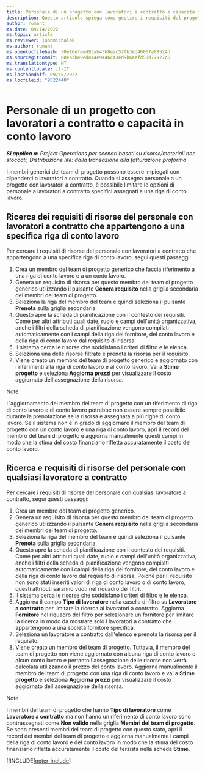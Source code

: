 ```yaml
---
title: Personale di un progetto con lavoratori a contratto e capacità in conto lavoro
description: Questo articolo spiega come gestire i requisiti del progetto utilizzando lavoratori a contratto o capacità in conto lavoro in Microsoft Dynamics 365 Project Operations.
author: rumant
ms.date: 09/14/2022
ms.topic: article
ms.reviewer: johnmichalak
ms.author: rumant
ms.openlocfilehash: 30e16efeed93ab4568eac57fb3ed46067a08524d
ms.sourcegitcommit: 08eb3be9eda44e9446c43ed9b6aefd58d77927c5
ms.translationtype: HT
ms.contentlocale: it-IT
ms.lasthandoff: 09/15/2022
ms.locfileid: "9522440"
---
```

# <a name="staffing-a-project-with-contract-workers-and-subcontracted-capacity"></a>Personale di un progetto con lavoratori a contratto e capacità in conto lavoro

_**Si applica a:** Project Operations per scenari basati su risorse/materiali non stoccati, Distribuzione lite: dalla transazione alla fatturazione proforma_

I membri generici del team di progetto possono essere impiegati con dipendenti o lavoratori a contratto. Quando si assegna personale a un progetto con lavoratori a contratto, è possibile limitare le opzioni di personale a lavoratori a contratto specifici assegnati a una riga di conto lavoro. 

## <a name="search-for-staff-resource-requirements-with-contract-workers-that-belong-to-a-specific-subcontract-line"></a>Ricerca dei requisiti di risorse del personale con lavoratori a contratto che appartengono a una specifica riga di conto lavoro

Per cercare i requisiti di risorse del personale con lavoratori a contratto che appartengono a una specifica riga di conto lavoro, segui questi passaggi:

1. Crea un membro del team di progetto generico che faccia riferimento a una riga di conto lavoro e a un conto lavoro.
2. Genera un requisito di risorsa per questo membro del team di progetto generico utilizzando il pulsante **Genera requisito** nella griglia secondaria dei membri del team di progetto.
3. Seleziona la riga del membro del team e quindi seleziona il pulsante **Prenota** sulla griglia secondaria. 
4. Questo apre la scheda di pianificazione con il contesto dei requisiti. Come per altri attributi quali date, ruolo e campi dell'unità organizzativa, anche i filtri della scheda di pianificazione vengono compilati automaticamente con i campi della riga del fornitore, del conto lavoro e della riga di conto lavoro dal requisito di risorsa.
5. Il sistema cerca le risorse che soddisfano i criteri di filtro e le elenca. 
6. Seleziona una delle risorse filtrate e prenota la risorsa per il requisito. 
7. Viene creato un membro del team di progetto generico e aggiornato con i riferimenti alla riga di conto lavoro e al conto lavoro. Vai a **Stime progetto** e seleziona **Aggiorna prezzi** per visualizzare il costo aggiornato dell'assegnazione della risorsa. 

> [!NOTE]
> L'aggiornamento del membro del team di progetto con un riferimento di riga di conto lavoro e di conto lavoro potrebbe non essere sempre possibile durante la prenotazione se la risorsa è assegnata a più righe di conto lavoro. Se il sistema non è in grado di aggiornare il membro del team di progetto con un conto lavoro e una riga di conto lavoro, apri il record del membro del team di progetto e aggiorna manualmente questi campi in modo che la stima del costo finanziario rifletta accuratamente il costo del conto lavoro.

## <a name="search-for-and-staff-resource-requirements-with-any-contract-worker"></a>Ricerca e requisiti di risorse del personale con qualsiasi lavoratore a contratto

Per cercare i requisiti di risorse del personale con qualsiasi lavoratore a contratto, segui questi passaggi:

1. Crea un membro del team di progetto generico.
2. Genera un requisito di risorsa per questo membro del team di progetto generico utilizzando il pulsante **Genera requisito** nella griglia secondaria dei membri del team di progetto.
3. Seleziona la riga del membro del team e quindi seleziona il pulsante **Prenota** sulla griglia secondaria. 
4. Questo apre la scheda di pianificazione con il contesto dei requisiti. Come per altri attributi quali date, ruolo e campi dell'unità organizzativa, anche i filtri della scheda di pianificazione vengono compilati automaticamente con i campi della riga del fornitore, del conto lavoro e della riga di conto lavoro dal requisito di risorsa. Poiché per il requisito non sono stati inseriti valori di riga di conto lavoro o di conto lavoro, questi attributi saranno vuoti nel riquadro dei filtri.
5. Il sistema cerca le risorse che soddisfano i criteri di filtro e le elenca.
6. Aggiorna il campo **Tipo di lavoratore** nella casella di filtro su **Lavoratore a contratto** per limitare la ricerca ai lavoratori a contratto. Aggiorna **Fornitore** nel riquadro del filtro per selezionare un fornitore per limitare la ricerca in modo da mostrare solo i lavoratori a contratto che appartengono a una società fornitore specifica.
7. Seleziona un lavoratore a contratto dall'elenco e prenota la risorsa per il requisito.
8. Viene creato un membro del team di progetto. Tuttavia, il membro del team di progetto non viene aggiornato con alcuna riga di conto lavoro o alcun conto lavoro e pertanto l'assegnazione delle risorse non verrà calcolata utilizzando il prezzo del conto lavoro. Aggiorna manualmente il membro del team di progetto con una riga di conto lavoro e vai a **Stime progetto** e seleziona **Aggiorna prezzi** per visualizzare il costo aggiornato dell'assegnazione della risorsa.

> [!NOTE]
> I membri del team di progetto che hanno **Tipo di lavoratore** come **Lavoratore a contratto** ma non hanno un riferimento di conto lavoro sono contrassegnati come **Non valido** nella griglia **Membri del team di progetto**. Se sono presenti membri del team di progetto con questo stato, apri il record dei membri del team di progetto e aggiorna manualmente i campi della riga di conto lavoro e del conto lavoro in modo che la stima del costo finanziario rifletta accuratamente il costo del terzista nella scheda **Stime**. 


[!INCLUDE[footer-include](../../includes/footer-banner.md)]
